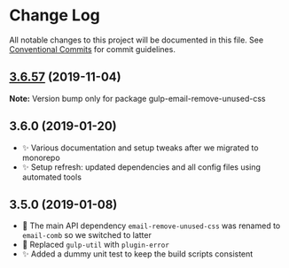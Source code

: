 # Change Log

All notable changes to this project will be documented in this file.
See [Conventional Commits](https://conventionalcommits.org) for commit guidelines.

## [3.6.57](https://gitlab.com/codsen/codsen/compare/gulp-email-remove-unused-css@3.6.56...gulp-email-remove-unused-css@3.6.57) (2019-11-04)

**Note:** Version bump only for package gulp-email-remove-unused-css





## 3.6.0 (2019-01-20)

- ✨ Various documentation and setup tweaks after we migrated to monorepo
- ✨ Setup refresh: updated dependencies and all config files using automated tools

## 3.5.0 (2019-01-08)

- 🔧 The main API dependency `email-remove-unused-css` was renamed to `email-comb` so we switched to latter
- 🔧 Replaced `gulp-util` with `plugin-error`
- ✨ Added a dummy unit test to keep the build scripts consistent
